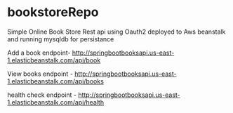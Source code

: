 # bookstoreRepo
Simple Online Book Store Rest api using Oauth2 deployed to Aws beanstalk and running mysqldb for persistance

Add a book endpoint- http://springbootbooksapi.us-east-1.elasticbeanstalk.com/api/book


View books endpoint - http://springbootbooksapi.us-east-1.elasticbeanstalk.com/api/books


health check endpoint - http://springbootbooksapi.us-east-1.elasticbeanstalk.com/api/health
